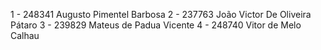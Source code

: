 1 - 248341	Augusto Pimentel Barbosa
2 - 237763	João Victor De Oliveira Pátaro
3 - 239829	Mateus de Padua Vicente
4 - 248740	Vitor de Melo Calhau